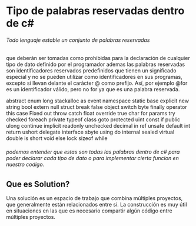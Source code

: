 # Tipo de palabras reservadas dentro de c#

###### Todo lenguaje estable un conjunto de palabras reservadas 
que deberán ser tomadas como prohibidas para la declaración de cualquier tipo de dato definido por el programador ademas las palabras reservadas son identificadores reservados predefinidos que tienen un significado
especial y no se pueden utilizar como identificadores en sus programas, excepto si llevan delante el
carácter @ como prefijo. Así, por ejemplo @for es un identificador válido, pero no for ya que es una
palabra reservada.  

abstract	enum	long	stackalloc
as	event	namespace	static
base	explicit	new	string
bool	extern	null	struct
break	false	object	switch
byte	finally	operator	this
case	Fixed	out	throw
catch	float	override	true
char	for	params	try
checked	foreach	private	typeof
class	goto	protected	uint
const	if	public	ulong
continue	implicit	readonly	unchecked
decimal	in	ref	unsafe
default	int	return	ushort
delegate	interface	sbyte	using
do	internal	sealed	virtual
double	is	short	void
else	lock	sizeof	while

###### podemos entender que estas son todas las palabras dentro de c# para poder declarar cada tipo de dato o para implementar cierta funcion en nuestro codigo.

## Que es Solution?
Una solución es un espacio de trabajo que combina múltiples proyectos, que generalmente están relacionados entre sí. La construcción es muy útil en situaciones en las que es necesario compartir algún código entre múltiples proyectos.